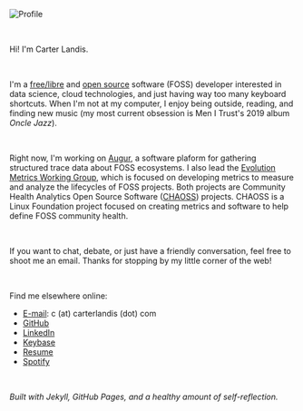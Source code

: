 ![Profile](https://ccarterlandis.github.io/profile.jpeg)

<br>

Hi! I'm Carter Landis.

<br>

I'm a [free/libre](https://www.fsf.org/about/) and [open source](https://opensource.org/docs/osd) software (FOSS) developer interested in data science, cloud technologies, and just having way too many keyboard shortcuts.
When I'm not at my computer, I enjoy being outside, reading, and finding new music (my most current obsession is Men I Trust's 2019 album _Oncle Jazz_).

<br>

Right now, I'm working on [Augur](https://github.com/chaoss/augur), a software plaform for gathering structured trace data about FOSS ecosystems. I also lead the [Evolution Metrics Working Group](https://github.com/chaoss/wg-evolution), which is focused on developing metrics to measure and analyze the lifecycles of FOSS projects. Both projects are Community Health Analytics Open Source Software ([CHAOSS](https://chaoss.community)) projects. CHAOSS is a Linux Foundation project focused on creating metrics and software to help define FOSS community health.

<br>

If you want to chat, debate, or just have a friendly conversation, feel free to shoot me an email. Thanks for stopping by my little corner of the web! 

<br>

Find me elsewhere online:

- [E-mail](mailto:c@carterlandis.com): c (at) carterlandis (dot) com
- [GitHub](https://github.com/ccarterlandis)
- [LinkedIn](https://linkedin.com/in/ccarterlandis)
- [Keybase](https://keybase.io/ccarterlandis)
- [Resume](https://ccarterlandis.github.com/resume.pdf)
- [Spotify](https://open.spotify.com/user/c.landis?si=-EeWnQXTTRy28bZgIBCqVA)

<br>

_Built with Jekyll, GitHub Pages, and a healthy amount of self-reflection._